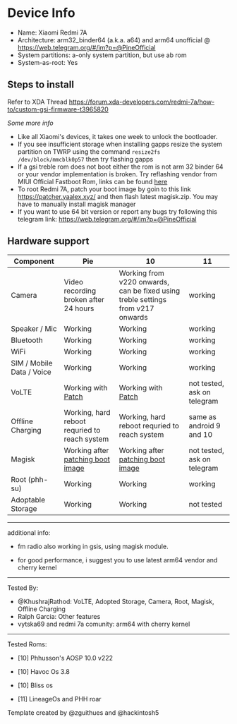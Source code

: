 # Device Info

- Name: Xiaomi Redmi 7A  
- Architecture: arm32_binder64 (a.k.a. a64) and arm64 unofficial @ https://web.telegram.org/#/im?p=@PineOfficial
- System partitions: a-only system partition, but use ab rom
- System-as-root: Yes

## Steps to install
Refer to XDA Thread
https://forum.xda-developers.com/redmi-7a/how-to/custom-gsi-firmware-t3965820

*Some more info*

- Like all Xiaomi's devices, it takes one week to unlock the bootloader.
- If you see insufficient storage when installing gapps resize the system partition on TWRP using the command `resize2fs /dev/block/mmcblk0p57` then try flashing gapps
- If a gsi treble rom does not boot either the rom is not arm 32 binder 64 or your vendor implementation is broken. Try reflashing vendor from MIUI Official Fastboot Rom, links can be found [here](https://mirom.ezbox.idv.tw/en/phone/pine/)
- To root Redmi 7A, patch your boot image by goin to this link https://patcher.yaalex.xyz/ and then flash latest magisk.zip. You may have to manually install magisk manager
- If you want to use 64 bit version or report any bugs try following this telegram link: https://web.telegram.org/#/im?p=@PineOfficial

## Hardware support

| Component                 |      Pie                             |              10                |11
|---------------------------|--------------------------------------|--------------------------------|-----------------------
| Camera                    | Video recording broken after 24 hours| Working from v220 onwards, can be fixed using treble settings from v217 onwards |working|
| Speaker / Mic             | Working                              | Working                       |working|
| Bluetooth                 | Working                              | Working                       |working|
| WiFi                      | Working                              | Working                       |working|
| SIM / Mobile Data / Voice | Working                              | Working                       |working|
| VoLTE                     | Working with [Patch]                 | Working with [Patch]          |not tested, ask on telegram|
| Offline Charging          | Working, hard reboot requried to reach system | Working, hard reboot requried to reach system |same as android 9 and 10|
| Magisk           | Working after [patching boot image](https://patcher.yaalex.tk) | Working after [patching boot image](https://patcher.yaalex.tk)                      | not tested, ask on telegram |
| Root (phh-su) | Working | Working | working |
| Adoptable Storage         | Working                              | Working                       |not tested|
---

additional info:
- fm radio also working in gsis, using magisk module.

- for good performance, i suggest you to use latest arm64 vendor and cherry kernel
---

Tested By: 
- @KhushrajRathod: VoLTE, Adopted Storage, Camera, Root, Magisk, Offline Charging 
- Ralph Garcia: Other features
- vytska69 and redmi 7a comunity: arm64 with cherry kernel
---

Tested Roms:
- [10] Phhusson's AOSP 10.0 v222
- [10] Havoc Os 3.8
- [10] Bliss os

- [11] LineageOs and PHH roar

Template created by @zguithues and @hackintosh5

[Patch]: https://github.com/KhushrajRathod/VoLTE-Fix